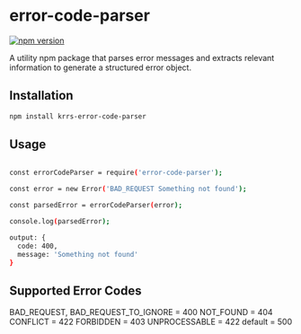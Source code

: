# error-code-parser

[![npm version](https://badge.fury.io/js/error-code-parser.svg)](https://badge.fury.io/js/error-code-parser)

A utility npm package that parses error messages and extracts relevant information to generate a structured error object.


## Installation

```bash
npm install krrs-error-code-parser

```

## Usage

```bash

const errorCodeParser = require('error-code-parser');

const error = new Error('BAD_REQUEST Something not found');

const parsedError = errorCodeParser(error);

console.log(parsedError);

output: {
  code: 400,
  message: 'Something not found'
}
```

## Supported Error Codes
BAD_REQUEST, BAD_REQUEST_TO_IGNORE = 400
NOT_FOUND = 404
CONFLICT = 422
FORBIDDEN = 403
UNPROCESSABLE = 422
default = 500
